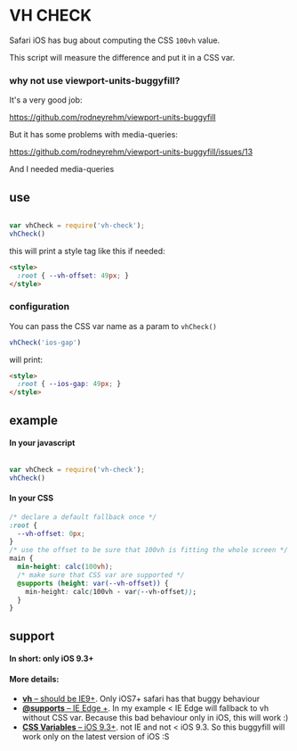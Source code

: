# VH CHECK

Safari iOS has bug about computing the CSS `100vh` value.

This script will measure the difference and put it in a CSS var.

### why not use viewport-units-buggyfill?

It's a very good job:

https://github.com/rodneyrehm/viewport-units-buggyfill

But it has some problems with media-queries:

https://github.com/rodneyrehm/viewport-units-buggyfill/issues/13

And I needed media-queries

## use

```js

var vhCheck = require('vh-check');
vhCheck()

```

this will print a style tag like this if needed:

```html
<style>
  :root { --vh-offset: 49px; }
</style>
```

### configuration

You can pass the CSS var name as a param to `vhCheck()`

```js
vhCheck('ios-gap')
```

will print:


```html
<style>
  :root { --ios-gap: 49px; }
</style>
```

## example

#### In your javascript

```js

var vhCheck = require('vh-check');
vhCheck()

```

#### In your CSS

```css
/* declare a default fallback once */
:root {
  --vh-offset: 0px;
}
/* use the offset to be sure that 100vh is fitting the whole screen */
main {
  min-height: calc(100vh);
  /* make sure that CSS var are supported */
  @supports (height: var(--vh-offset)) {
    min-height: calc(100vh - var(--vh-offset));
  }
}

```

## support

#### In short: only iOS 9.3+

#### More details:

- [**vh** – should be IE9+](http://caniuse.com/#search=vh). Only iOS7+ safari has that buggy behaviour
- [**@supports** – IE Edge +](http://caniuse.com/#feat=css-supports-api). In my example < IE Edge will fallback to vh without CSS var. Because this bad behaviour only in iOS, this will work :)
- [**CSS Variables** – iOS 9.3+](http://caniuse.com/#feat=css-variables). not IE and not < iOS 9.3. So this buggyfill will work only on the latest version of iOS :S

